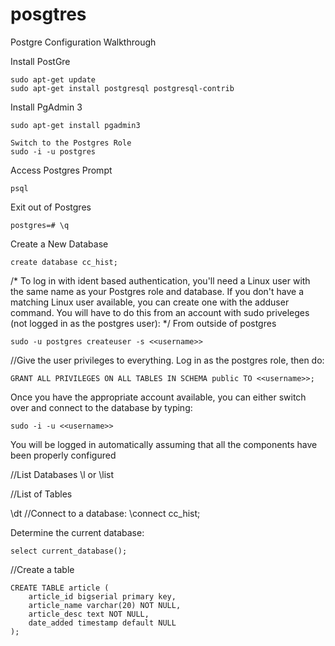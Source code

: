 # posgtres
Postgre Configuration Walkthrough

Install PostGre
```
sudo apt-get update
sudo apt-get install postgresql postgresql-contrib
``` 
Install PgAdmin 3
```
sudo apt-get install pgadmin3
``` 
```
Switch to the Postgres Role
sudo -i -u postgres
``` 
Access Postgres Prompt
```
psql
``` 

Exit out of Postgres
```
postgres=# \q
``` 

Create a New Database
```
create database cc_hist;
``` 
/*
To log in with ident based authentication, you'll need a Linux user with the same name as your Postgres role and database. If you don't have a matching Linux user available, you can create one with the adduser command. You will have to do this from an account with sudo priveleges (not logged in as the postgres user):
*/
From outside of postgres
```
sudo -u postgres createuser -s <<username>>
``` 
//Give the user privileges to everything. Log in as the postgres role, then do:
```
GRANT ALL PRIVILEGES ON ALL TABLES IN SCHEMA public TO <<username>>;
``` 
Once you have the appropriate account available, you can either switch over and connect to the database by typing:
```
sudo -i -u <<username>>
```
You will be logged in automatically assuming that all the components have been properly configured
 
//List Databases
\l or \list
 
//List of Tables
 
\dt
//Connect to a database:
\connect cc_hist;
 
Determine the current database:
```
select current_database();
``` 
//Create a table
```
CREATE TABLE article (
    article_id bigserial primary key,
    article_name varchar(20) NOT NULL,
    article_desc text NOT NULL,
    date_added timestamp default NULL
);
```

